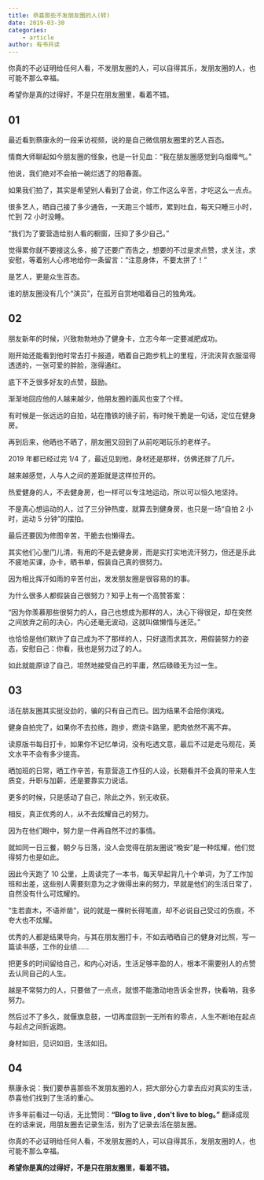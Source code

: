 ```yaml
---
title: 恭喜那些不发朋友圈的人(转)
date: 2019-03-30
categories:
    - article
author: 有书共读
---
```


你真的不必证明给任何人看，不发朋友圈的人，可以自得其乐，发朋友圈的人，也可能不那么幸福。

希望你是真的过得好，不是只在朋友圈里，看着不错。

## 01

最近看到蔡康永的一段采访视频，说的是自己微信朋友圈里的艺人百态。

情商大师聊起如今朋友圈的怪象，也是一针见血：“我在朋友圈感觉到乌烟瘴气。”

他说，我们绝对不会拍一碗烂透了的阳春面。

如果我们拍了，其实是希望别人看到了会说，你工作这么辛苦，才吃这么一点点。

很多艺人，晒自己接了多少通告，一天跑三个城市，累到吐血，每天只睡三小时，忙到 72 小时没睡。

“我们为了要营造给别人看的橱窗，压抑了多少自己。”

觉得累你就不要接这么多，接了还要广而告之，想要的不过是求点赞，求关注，求安慰，等着别人心疼地给你一条留言：“注意身体，不要太拼了！”

是艺人，更是众生百态。

谁的朋友圈没有几个“演员”，在孤芳自赏地唱着自己的独角戏。

## 02

朋友新年的时候，兴致勃勃地办了健身卡，立志今年一定要减肥成功。

刚开始还能看到他时常去打卡报道，晒着自己跑步机上的里程，汗流浃背衣服湿得透透的，一张可爱的胖脸，涨得通红。

底下不乏很多好友的点赞，鼓励。

渐渐地回应他的人越来越少，他朋友圈的画风也变了个样。

有时候是一张远远的自拍，站在撸铁的镜子前，有时候干脆是一句话，定位在健身房。

再到后来，他晒也不晒了，朋友圈又回到了从前吃喝玩乐的老样子。

2019 年都已经过完 1/4 了，最近见到他，身材还是那样，仿佛还胖了几斤。

越来越感觉，人与人之间的差距就是这样拉开的。

热爱健身的人，不去健身房，也一样可以专注地运动，所以可以恒久地坚持。

不是真心想运动的人，过了三分钟热度，就算去到健身房，也只是一场“自拍 2 小时，运动 5 分钟”的摆拍。

最后还要因为修图辛苦，干脆去也懒得去。

其实他们心里门儿清，有用的不是去健身房，而是实打实地流汗努力，但还是乐此不疲地买课，办卡，晒书单，假装自己真的很努力。

因为相比挥汗如雨的辛苦付出，发发朋友圈是很容易的的事。

为什么很多人都假装自己很努力？知乎上有一个高赞答案：

“因为你羡慕那些很努力的人，自己也想成为那样的人，决心下得很足，却在突然之间放弃之前的决心，内心还毫无波动，这就叫做懒惰与迷茫。”

也恰恰是他们默许了自己成为不了那样的人，只好退而求其次，用假装努力的姿态，安慰自己：你看，我也是努力过了的人。

如此就能原谅了自己，坦然地接受自己的平庸，然后碌碌无为过一生。

## 03

活在朋友圈其实挺没劲的，骗的只有自己而已。因为结果不会陪你演戏。

健身自拍完了，如果你不去拉练，跑步，燃烧卡路里，肥肉依然不离不弃。

读原版书每日打卡，如果你不记忆单词，没有吃透文意，最后不过是走马观花，英文水平不会有多少提高。

晒加班的日常，晒工作辛苦，有意营造工作狂的人设，长期看并不会真的带来人生质变，升职与加薪，还是要靠实力说话。

更多的时候，只是感动了自己，除此之外，别无收获。

相反，真正优秀的人，从不去炫耀自己的努力。

因为在他们眼中，努力是一件再自然不过的事情。

就如同一日三餐，朝夕与日落，没人会觉得在朋友圈说“晚安”是一种炫耀，他们觉得努力也是如此。

因此今天跑了 10 公里，上周读完了一本书，每天早起背几十个单词，为了工作加班和出差，这些别人需要刻意为之才做得出来的努力，早就是他们的生活日常了，自然没有什么可炫耀的。

“生若直木，不语斧凿“，说的就是一棵树长得笔直，却不必说自己受过的伤痕，不夸大也不炫耀。

优秀的人都是结果导向，与其在朋友圈打卡，不如去晒晒自己的健身对比照，写一篇读书感，工作的业绩......

把更多的时间留给自己，和内心对话，生活足够丰盈的人，根本不需要别人的点赞去认同自己的人生。

越是不常努力的人，只要做了一点点，就恨不能激动地告诉全世界，快看呐，我多努力。

然后过不了多久，就偃旗息鼓，一切再度回到一无所有的零点，人生不断地在起点与起点之间折返跑。

身材如旧，见识如旧，生活如旧。

## 04

蔡康永说：我们要恭喜那些不发朋友圈的人，把大部分心力拿去应对真实的生活，恭喜他们找到了生活的重心。

许多年前看过一句话，无比赞同：**“Blog to live , don't live to blog。”** 翻译成现在的话来说，用朋友圈去记录生活，别为了记录去活在朋友圈。

你真的不必证明给任何人看，不发朋友圈的人，可以自得其乐，发朋友圈的人，也可能不那么幸福。

**希望你是真的过得好，不是只在朋友圈里，看着不错。**
